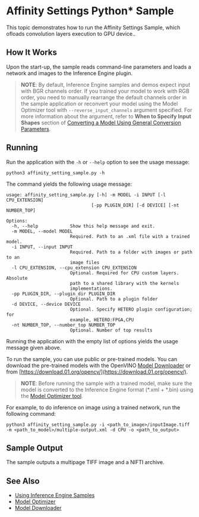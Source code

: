 # Affinity Settings Python* Sample

This topic demonstrates how to run the Affinity Settings Sample, which ofloads convolution layers execution to GPU device..

## How It Works

Upon the start-up, the sample reads command-line parameters and loads a network and images to the Inference Engine plugin.

> **NOTE**: By default, Inference Engine samples and demos expect input with BGR channels order. If you trained your model to work with RGB order, you need to manually rearrange the default channels order in the sample application or reconvert your model using the Model Optimizer tool with `--reverse_input_channels` argument specified. For more information about the argument, refer to **When to Specify Input Shapes** section of [Converting a Model Using General Conversion Parameters](https://docs.openvinotoolkit.org/2019_R1/_docs_MO_DG_prepare_model_convert_model_Converting_Model_General.html).

## Running

Run the application with the `-h` or `--help` option to see the usage message:
```
python3 affinity_setting_sample.py -h
```
The command yields the following usage message:
```
usage: affinity_setting_sample.py [-h] -m MODEL -i INPUT [-l CPU_EXTENSION]
                                [-pp PLUGIN_DIR] [-d DEVICE] [-nt NUMBER_TOP]

Options:
  -h, --help            Show this help message and exit.
  -m MODEL, --model MODEL
                        Required. Path to an .xml file with a trained model.
  -i INPUT, --input INPUT
                        Required. Path to a folder with images or path to an
                        image files
  -l CPU_EXTENSION, --cpu_extension CPU_EXTENSION
                        Optional. Required for CPU custom layers. Absolute
                        path to a shared library with the kernels
                        implementations.
  -pp PLUGIN_DIR, --plugin_dir PLUGIN_DIR
                        Optional. Path to a plugin folder
  -d DEVICE, --device DEVICE
                        Optional. Specify HETERO plugin configuration; for
                        example, HETERO:FPGA,CPU
  -nt NUMBER_TOP, --number_top NUMBER_TOP
                        Optional. Number of top results

```

Running the application with the empty list of options yields the usage message given above.

To run the sample, you can use public or pre-trained models. You can download the pre-trained models with the OpenVINO [Model Downloader](https://github.com/opencv/open_model_zoo/tree/2019/model_downloader) or from [https://download.01.org/opencv/](https://download.01.org/opencv/).

> **NOTE**: Before running the sample with a trained model, make sure the model is converted to the Inference Engine format (\*.xml + \*.bin) using the [Model Optimizer tool](https://docs.openvinotoolkit.org/2019_R1/_docs_MO_DG_Deep_Learning_Model_Optimizer_DevGuide.html).


For example, to do inference on image using a trained network, run the following command:

```
python3 affinity_setting_sample.py -i <path_to_image>/inputImage.tiff -m <path_to_model>/multiple-output.xml -d CPU -o <path_to_output>
```

## Sample Output
The sample outputs a multipage TIFF image and a NIFTI archive.

## See Also
* [Using Inference Engine Samples](./docs/IE_DG/Samples_Overview.md)
* [Model Optimizer](https://docs.openvinotoolkit.org/2019_R1/_docs_MO_DG_Deep_Learning_Model_Optimizer_DevGuide.html)
* [Model Downloader](https://github.com/opencv/open_model_zoo/tree/2019/model_downloader)
